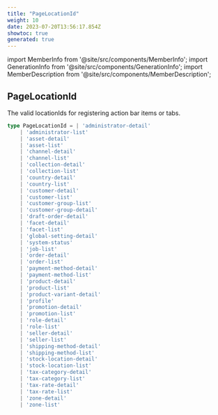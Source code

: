 ```yaml
---
title: "PageLocationId"
weight: 10
date: 2023-07-20T13:56:17.854Z
showtoc: true
generated: true
---
```

<!-- This file was generated from the Vendure source. Do not modify. Instead, re-run the "docs:build" script -->
import MemberInfo from '@site/src/components/MemberInfo';
import GenerationInfo from '@site/src/components/GenerationInfo';
import MemberDescription from '@site/src/components/MemberDescription';


## PageLocationId

<GenerationInfo sourceFile="packages/admin-ui/src/lib/core/src/common/component-registry-types.ts" sourceLine="51" packageName="@vendure/admin-ui" />

The valid locationIds for registering action bar items or tabs.

```ts title="Signature"
type PageLocationId = | 'administrator-detail'
    | 'administrator-list'
    | 'asset-detail'
    | 'asset-list'
    | 'channel-detail'
    | 'channel-list'
    | 'collection-detail'
    | 'collection-list'
    | 'country-detail'
    | 'country-list'
    | 'customer-detail'
    | 'customer-list'
    | 'customer-group-list'
    | 'customer-group-detail'
    | 'draft-order-detail'
    | 'facet-detail'
    | 'facet-list'
    | 'global-setting-detail'
    | 'system-status'
    | 'job-list'
    | 'order-detail'
    | 'order-list'
    | 'payment-method-detail'
    | 'payment-method-list'
    | 'product-detail'
    | 'product-list'
    | 'product-variant-detail'
    | 'profile'
    | 'promotion-detail'
    | 'promotion-list'
    | 'role-detail'
    | 'role-list'
    | 'seller-detail'
    | 'seller-list'
    | 'shipping-method-detail'
    | 'shipping-method-list'
    | 'stock-location-detail'
    | 'stock-location-list'
    | 'tax-category-detail'
    | 'tax-category-list'
    | 'tax-rate-detail'
    | 'tax-rate-list'
    | 'zone-detail'
    | 'zone-list'
```
